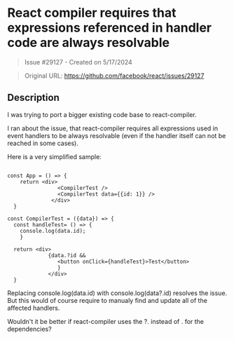 # React compiler requires that expressions  referenced in handler code are always resolvable

> Issue #29127 - Created on 5/17/2024

> Original URL: https://github.com/facebook/react/issues/29127

## Description

I was trying to port a bigger existing code base to react-compiler.

I ran about the issue, that react-compiler requires all expressions used in event handlers to be always resolvable (even if the handler itself can not be reached in some cases).

Here is a very simplified sample:

````

const App = () => {
    return <div>
                <CompilerTest />
                <CompilerTest data={{id: 1}} />
              </div>
  }

const CompilerTest = ({data}) => {
  const handleTest= () => {
    console.log(data.id);
    }

  return <div>
             {data.?id &&
                <button onClick={handleTest}>Test</button>
                }
             </div>
  }
````
Replacing console.log(data.id) with console.log(data?.id) resolves the issue. 
But this would of course require to manualy find and update all of the affected handlers.

Wouldn't it be better if react-compiler uses the ?. instead of . for the dependencies?
   
